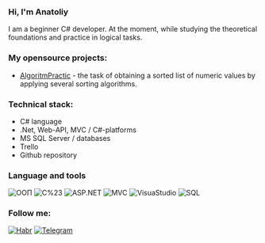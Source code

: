 ### Hi, I'm Anatoliy

I am a beginner C# developer. At the moment, while studying the theoretical foundations and practice in logical tasks.

### My opensource projects:
* [AlgoritmPractic](https://github.com/TolikOborin37/AlgoritmPractic) - the task of obtaining a sorted list of numeric values by applying several sorting algorithms.

### Technical stack:

* C# language
* .Net, Web-API, MVC / C#-platforms
* MS SQL Server / databases
* Trello
* Github repository

### Language and tools

![ООП](https://img.shields.io/badge/-ООП-black?style=for-the-badge&logo=ООП)
![C%23](https://img.shields.io/badge/-C%23-black?style=for-the-badge&logo=C%23)
![ASP.NET](https://img.shields.io/badge/-ASP.NET-black?style=for-the-badge&logo=ASP.NET)
![MVC](https://img.shields.io/badge/-MVC-black?style=for-the-badge&logo=MVC)
![VisuaStudio](https://img.shields.io/badge/-VisuaStudio-black?style=for-the-badge&logo=VisuaStudio)
![SQL](https://img.shields.io/badge/-SQLServer-black?style=for-the-badge&logo=SQLServer)

### Follow me:
[![Habr](https://img.shields.io/badge/-Habr-black?style=for-the-badge&logo=Habr)](https://habr.com/ru/users/TolikOborin/)
[![Telegram](https://img.shields.io/badge/-Telegram-black?style=for-the-badge&logo=Telegram)](https://t.me/AMOborin)
